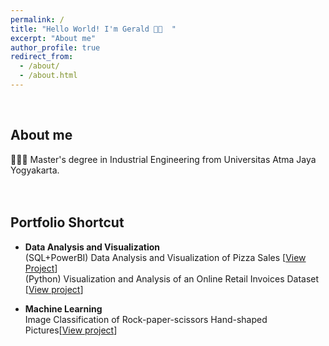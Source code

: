 ```yaml
---
permalink: /
title: "Hello World! I'm Gerald 👋🏻  "
excerpt: "About me"
author_profile: true
redirect_from: 
  - /about/
  - /about.html
---
```

<br/>

## About me  

👨🏻‍🎓 Master's degree in Industrial Engineering from Universitas Atma Jaya Yogyakarta.  
<br/><br/>


## Portfolio Shortcut  
* **Data Analysis and Visualization**  
(SQL+PowerBI) Data Analysis and Visualization of Pizza Sales [[View Project](https://geraldsimanullang.github.io/portfolio/portfolio-3-Data-Analysis-and-Visualization-of-Pizza-Sales-SQL-PowerBI/)]  
(Python) Visualization and Analysis of an Online Retail Invoices Dataset [[View project](https://geraldsimanullang.github.io/portfolio/portfolio-1-Visualization-and-Analysis-of-an-Online-Retail-Invoices-Dataset/)]

* **Machine Learning**  
Image Classification of Rock-paper-scissors Hand-shaped Pictures[[View project](https://geraldsimanullang.github.io/portfolio/portfolio-2-Image-classification-of-rock-paper-scissors-hand-shaped-pictures/)]
